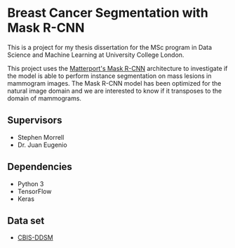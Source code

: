 # Breast Cancer Segmentation with Mask R-CNN

This is a project for my thesis dissertation for the MSc program in Data Science and Machine Learning at University College London.

This project uses the [Matterport's Mask R-CNN](https://github.com/matterport/Mask_RCNN) architecture to investigate if the model is able to perform instance segmentation on mass lesions in mammogram images. The Mask R-CNN model has been optimized for the natural
image domain and we are interested to know if it transposes to the domain of mammograms.

## Supervisors
* Stephen Morrell
* Dr. Juan Eugenio

## Dependencies
* Python 3
* TensorFlow
* Keras

## Data set
* [CBIS-DDSM](https://wiki.cancerimagingarchive.net/display/Public/CBIS-DDSM)
